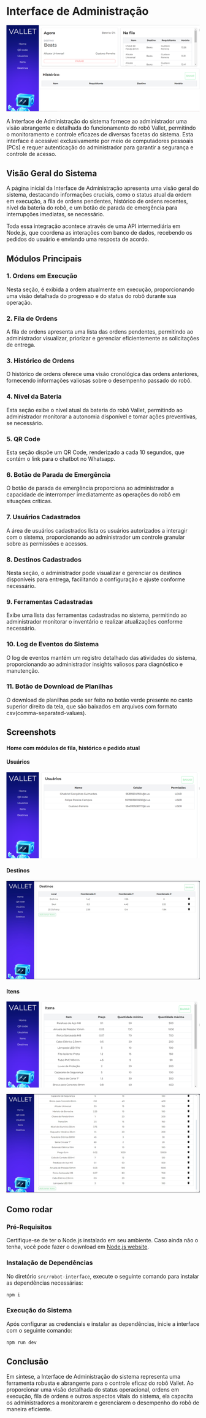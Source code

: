 # Interface de Administração

<p align="center" display="flex" width="300">

![Alt text](../../static/img/admin-ui-home.png)

</p>

A Interface de Administração do sistema fornece ao administrador uma visão abrangente e detalhada do funcionamento do robô Vallet, permitindo o monitoramento e controle eficazes de diversas facetas do sistema. Esta interface é acessível exclusivamente por meio de computadores pessoais (PCs) e requer autenticação do administrador para garantir a segurança e controle de acesso.

## Visão Geral do Sistema

A página inicial da Interface de Administração apresenta uma visão geral do sistema, destacando informações cruciais, como o status atual da ordem em execução, a fila de ordens pendentes, histórico de ordens recentes, nível da bateria do robô, e um botão de parada de emergência para interrupções imediatas, se necessário.

Toda essa integração acontece através de uma API intermediária em Node.js, que coordena as interações com banco de dados, recebendo os pedidos do usuário e enviando uma resposta de acordo.

## Módulos Principais

### 1. Ordens em Execução

Nesta seção, é exibida a ordem atualmente em execução, proporcionando uma visão detalhada do progresso e do status do robô durante sua operação.

### 2. Fila de Ordens

A fila de ordens apresenta uma lista das ordens pendentes, permitindo ao administrador visualizar, priorizar e gerenciar eficientemente as solicitações de entrega.

### 3. Histórico de Ordens

O histórico de ordens oferece uma visão cronológica das ordens anteriores, fornecendo informações valiosas sobre o desempenho passado do robô.

### 4. Nível da Bateria

Esta seção exibe o nível atual da bateria do robô Vallet, permitindo ao administrador monitorar a autonomia disponível e tomar ações preventivas, se necessário.

### 5. QR Code

Esta seção dispõe um QR Code, renderizado a cada 10 segundos, que contém o link para o chatbot no Whatsapp.

### 6. Botão de Parada de Emergência

O botão de parada de emergência proporciona ao administrador a capacidade de interromper imediatamente as operações do robô em situações críticas.

### 7. Usuários Cadastrados

A área de usuários cadastrados lista os usuários autorizados a interagir com o sistema, proporcionando ao administrador um controle granular sobre as permissões e acessos.

### 8. Destinos Cadastrados

Nesta seção, o administrador pode visualizar e gerenciar os destinos disponíveis para entrega, facilitando a configuração e ajuste conforme necessário.

### 9. Ferramentas Cadastradas

Exibe uma lista das ferramentas cadastradas no sistema, permitindo ao administrador monitorar o inventário e realizar atualizações conforme necessário.

### 10. Log de Eventos do Sistema

O log de eventos mantém um registro detalhado das atividades do sistema, proporcionando ao administrador insights valiosos para diagnóstico e manutenção.

### 11. Botão de Download de Planilhas

O download de planilhas pode ser feito no botão verde presente no canto superior direito da tela, que são baixados em arquivos com formato csv(comma-separated-values).

## Screenshots

#### Home com módulos de fila, histórico e pedido atual

#### Usuários

<p align="center" display="flex" width="300">

![Alt text](../../static/img/admin-ui-users.png)

#### Destinos

<p align="center" display="flex" width="300">

![1703102375729](image/3.6Interfacedeadmin/1703102375729.png)

</p>

#### Itens

<p align="center" display="flex" width="300">

![Alt text](../../static/img/admin-ui-items.png)

![1703102390189](image/3.6Interfacedeadmin/1703102390189.png)

</p>

## Como rodar

### Pré-Requisitos

Certifique-se de ter o Node.js instalado em seu ambiente. Caso ainda não o tenha, você pode fazer o download em [Node.js website](https://nodejs.org/).

### Instalação de Dependências

No diretório `src/robot-interface`, execute o seguinte comando para instalar as dependências necessárias:

```bash
npm i
```

### Execução do Sistema

Após configurar as credenciais e instalar as dependências, inicie a interface com o seguinte comando:

```bash
npm run dev
```

## Conclusão

Em síntese, a Interface de Administração do sistema representa uma ferramenta robusta e abrangente para o controle eficaz do robô Vallet. Ao proporcionar uma visão detalhada do status operacional, ordens em execução, fila de ordens e outros aspectos vitais do sistema, ela capacita os administradores a monitorarem e gerenciarem o desempenho do robô de maneira eficiente.
